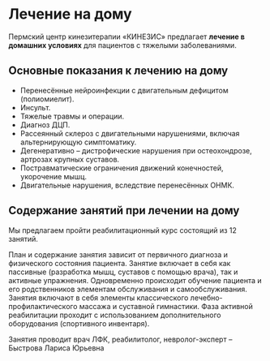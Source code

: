 # Лечение на дому

Пермский центр кинезитерапии «КИНЕЗИС» предлагает **лечение в домашних условиях** для пациентов с тяжелыми заболеваниями.

## Основные показания к лечению на  дому

- Перенесённые нейроинфекции с двигательным дефицитом (полиомиелит).
- Инсульт.
- Тяжелые травмы и операции.
- Диагноз ДЦП.
- Рассеянный склероз с двигательными нарушениями, включая альтернирующую симптоматику.
- Дегенеративно – дистрофические нарушения при остеохондрозе, артрозах крупных суставов.
- Постравматические ограничения движений конечностей, укорочение мышц.
- Двигательные нарушения, вследствие перенесённых ОНМК.

## Содержание занятий при лечении на дому

Мы предлагаем пройти реабилитационный курс состоящий из 12 занятий.

План и содержание занятия зависит от первичного диагноза и физического состояния пациента. Занятие включает в себя как пассивные (разработка мышц, суставов с помощью врача), так и активные упражнения. Одновременно происходит обучение пациента и его родственников элементам обслуживания и самообслуживания. Занятия включают в себя элементы классического лечебно-профилактического массажа и суставной гимнастики. Фаза активной реабилитации проходит с использованием дополнительного оборудования (спортивного инвентаря).

Занятия проводит врач ЛФК, реабилитолог, невролог-эксперт – Быстрова Лариса Юрьевна
